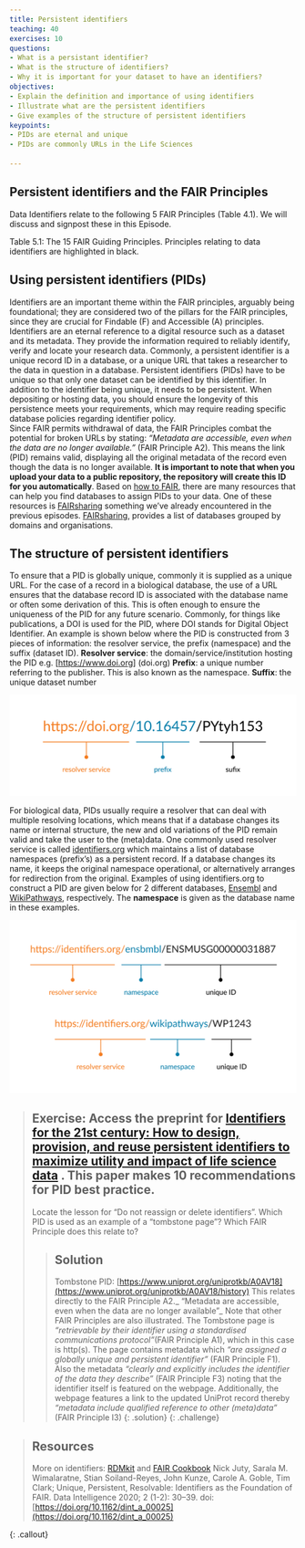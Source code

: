 ```yaml
---
title: Persistent identifiers
teaching: 40
exercises: 10
questions:
- What is a persistant identifier?
- What is the structure of identifiers?
- Why it is important for your dataset to have an identifiers?
objectives:
- Explain the definition and importance of using identifiers
- Illustrate what are the persistent identifiers
- Give examples of the structure of persistent identifiers
keypoints:
- PIDs are eternal and unique
- PIDs are commonly URLs in the Life Sciences

--- 
```


## Persistent identifiers and the FAIR Principles
Data Identifiers relate to the following 5 FAIR Principles (Table 4.1).  We will discuss and signpost these in this Episode.

Table 5.1: The 15 FAIR Guiding Principles.  Principles relating to data identifiers are highlighted in black.

## Using persistent identifiers (PIDs)
Identifiers are an important theme within the FAIR principles, arguably being foundational; they are considered two of the pillars for the FAIR principles, since they are crucial for Findable (F) and Accessible (A) principles.
Identifiers are an eternal reference to a digital resource such as a dataset and its metadata. They provide the information required to reliably identify, verify and locate your research data. 
Commonly, a persistent identifier is a unique record ID in a database, or a unique URL that takes a researcher to the data in question in a database. Persistent identifiers (PIDs) have to be unique so that only one dataset can be identified by this identifier. In addition to the identifier being unique, it needs to be persistent. When depositing or hosting data, you should ensure the longevity of this persistence meets your requirements, which may require reading specific database policies regarding identifier policy.  
Since FAIR permits withdrawal of data, the FAIR Principles combat the potential for broken URLs by stating:  _“Metadata are accessible, even when the data are no longer available.”_  (FAIR Principle A2).  This means the link (PID) remains valid, displaying all the original metadata of the record even though the data is no longer available.
**It is important to note that when you upload your data to a public repository, the repository will create this ID for you automatically**.
Based on [how to FAIR](https://howtofair.dk/how-to-fair/persistent-identifiers/), there are many resources that can help you find databases to assign PIDs to your data. One of these resources is [FAIRsharing](https://fairsharing.org/) something we’ve already encountered in the previous episodes. [FAIRsharing](https://fairsharing.org/), provides a list of databases grouped by domains and organisations.

## The structure of persistent identifiers
To ensure that a PID is globally unique, commonly it is supplied as a unique URL. For the case of a record in a biological database, the use of a URL ensures that the database record ID is associated with the database name or often some derivation of this. This is often enough to ensure the uniqueness of the PID for any future scenario. 
Commonly, for things like publications, a DOI is used for the PID, where DOI stands for Digital Object Identifier. An example is shown below where the PID is constructed from 3 pieces of information: the resolver service, the prefix (namespace) and the suffix (dataset ID).
**Resolver service**: the domain/service/institution hosting the PID e.g. [https://www.doi.org] (doi.org)
**Prefix**: a unique number referring to the publisher. This is also known as the namespace.
**Suffix**: the unique dataset number

![](../fig/figure5-1.png)

For biological data, PIDs usually require a resolver that can deal with multiple resolving locations, which means that if a database changes its name or internal structure, the new and old variations of the PID remain valid and take the user to the (meta)data.  One commonly used resolver service is called [identifiers.org](https://docs.identifiers.org/) which maintains a list of database namespaces (prefix’s) as a persistent record.  If a database changes its name, it keeps the original namespace operational, or alternatively arranges for redirection from the original.
Examples of using identifiers.org to construct a PID are given below for 2 different databases, [Ensembl](https://www.ensembl.org/Mus_musculus/Gene/Summary?g=ENSMUSG00000031887;r=8:105984918-105991241) and [WikiPathways](https://www.wikipathways.org/pathways/WP1243.html), respectively. The **namespace** is given as the database name in these examples.

![](../fig/figure5-2.png)

> ## Exercise: Access the preprint for [Identifiers for the 21st century: How to design, provision, and reuse persistent identifiers to maximize utility and impact of life science data](https://www.google.com/url?q=https://doi.org/10.1101/117812&sa=D&source=docs&ust=1681921501619473&usg=AOvVaw0iHyEgvEzDniMbIcvhokQk) .  This paper makes 10 recommendations for PID best practice.
> Locate the lesson for “Do not reassign or delete identifiers”.  Which PID is used as an example of a “tombstone page”?  Which FAIR Principle does this relate to?
>> ## Solution
>> Tombstone PID: [https://www.uniprot.org/uniprotkb/A0AV18](https://www.uniprot.org/uniprotkb/A0AV18/history)
This relates directly to the FAIR Principle A2._ “Metadata are accessible, even when the data are no longer available”_
Note that other FAIR Principles are also illustrated.  The Tombstone page is _“retrievable by their identifier using a standardised communications protocol”_(FAIR Principle A1), which in this case is http(s).  The page contains metadata which _“are assigned a globally unique and persistent identifier”_ (FAIR Principle F1).  Also the metadata _“clearly and explicitly includes the identifier of the data they describe”_ (FAIR Principle F3) noting that the identifier itself is featured on the webpage.
Additionally, the webpage features a link to the updated UniProt record thereby _“metadata include qualified reference to other (meta)data”_ (FAIR Principle I3)
> {: .solution}
{: .challenge}

> ## Resources
> More on identifiers: [RDMkit](https://rdmkit.elixir-europe.org/identifiers.html) and [FAIR Cookbook](https://faircookbook.elixir-europe.org/content/recipes/findability/identifiers.html)
> Nick Juty, Sarala M. Wimalaratne, Stian Soiland-Reyes, John Kunze, Carole A. Goble, Tim Clark; Unique, Persistent, Resolvable: Identifiers as the Foundation of FAIR. Data Intelligence 2020; 2 (1-2): 30–39. doi: [https://doi.org/10.1162/dint_a_00025](https://doi.org/10.1162/dint_a_00025)

{: .callout}

